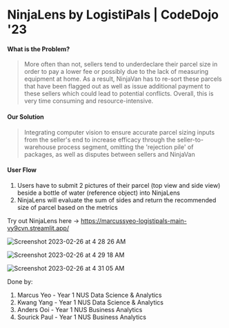 # NinjaLens by LogistiPals | CodeDojo '23

#### What is the Problem?
> More often than not, sellers tend to underdeclare their parcel size in order to pay a lower fee or possibly due to the lack of measuring equipment at home. As a result, NinjaVan has to re-sort these parcels that have been flagged out as well as issue additional payment to these sellers which could lead to potential conflicts. Overall, this is very time consuming and resource-intensive.

#### Our Solution
> Integrating computer vision to ensure accurate parcel sizing inputs from the seller's end to increase efficacy through the seller-to-warehouse process segment, omitting the 'rejection pile' of packages, as well as disputes between sellers and NinjaVan

#### User Flow
1. Users have to submit 2 pictures of their parcel (top view and side view) beside a bottle of water (reference object) into NinjaLens 
2. NinjaLens will evaluate the sum of sides and return the recommended size of parcel based on the metrics

Try out NinjaLens here -> https://marcussyeo-logistipals-main-vy9cvn.streamlit.app/

![Screenshot 2023-02-26 at 4 28 26 AM](https://user-images.githubusercontent.com/66177132/221378245-325c781a-ff7e-4915-a4da-f80bce98fd5b.png)

![Screenshot 2023-02-26 at 4 29 18 AM](https://user-images.githubusercontent.com/66177132/221378276-256a14c5-4486-4f3d-83bc-8ae8a3a27f98.png)

![Screenshot 2023-02-26 at 4 31 05 AM](https://user-images.githubusercontent.com/66177132/221378335-6f4eb68e-e60d-414b-87b5-e2066245fb4a.png)


Done by:
1. Marcus Yeo - Year 1 NUS Data Science & Analytics
2. Kwang Yang - Year 1 NUS Data Science & Analytics
3. Anders Ooi - Year 1 NUS Business Analytics
4. Sourick Paul - Year 1 NUS Business Analytics
